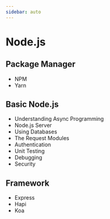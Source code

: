 ```yaml
---
sidebar: auto
---
```


# Node.js

## Package Manager
  + NPM
  + Yarn
## Basic Node.js
  + Understanding Async Programming
  + Node.js Server
  + Using Databases
  + The Request Modules
  + Authentication
  + Unit Testing
  + Debugging
  + Security
## Framework
  + Express
  + Hapi
  + Koa

